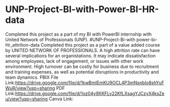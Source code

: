 # UNP-Project-BI-with-Power-BI-HR-data
Completed this project as a part of my BI with PowerBI internship with United Network of Professionals (UNP).
#UNP-Project-Bi-with power-bi-Hr_attrition-data Completed this project as a part of a value added course by UNITED NETWORK OF PROFESSIONALS. A high attrition rate can have several implications for an organistations. It may indicate dissatisfaction among employees, lack of engagement, or issues with other work environment. High turnover can be costly for business due to recruitment and training expenses, as well as potential disruptions in productivity and team dynamics.
PBIX File Link:https://drive.google.com/file/d/1kwBmIEmKU9OCL4P3mNsnbIo8shYuFWuR/view?usp=sharing
PDF Link:https://drive.google.com/file/d/1oz04y9XKFLy22KfLXsagYJCzyX4ksZeu/view?usp=sharing
Canva Link:
